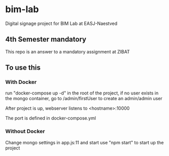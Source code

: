 # bim-lab
Digital signage project for BIM Lab at EASJ-Naestved

## 4th Semester mandatory
This repo is an answer to a mandatory assignment at ZIBAT

## To use this
### With Docker
run "docker-compose up -d" in the root of the project, if no user exists in the mongo container, go to /admin/firstUser to create an admin/admin user

After project is up, webserver listens to \<hostname\>:10000

The port is defined in docker-compose.yml

### Without Docker
Change mongo settings in app.js:11 and start use "npm start" to start up the project
